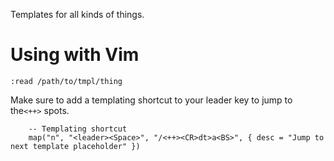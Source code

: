 Templates for all kinds of things.

# Using with Vim

```vim
:read /path/to/tmpl/thing
```


Make sure to add a templating shortcut to your leader key to jump to
the`<++>` spots.
```vim
    -- Templating shortcut
    map("n", "<leader><Space>", "/<++><CR>dt>a<BS>", { desc = "Jump to next template placeholder" })
```
